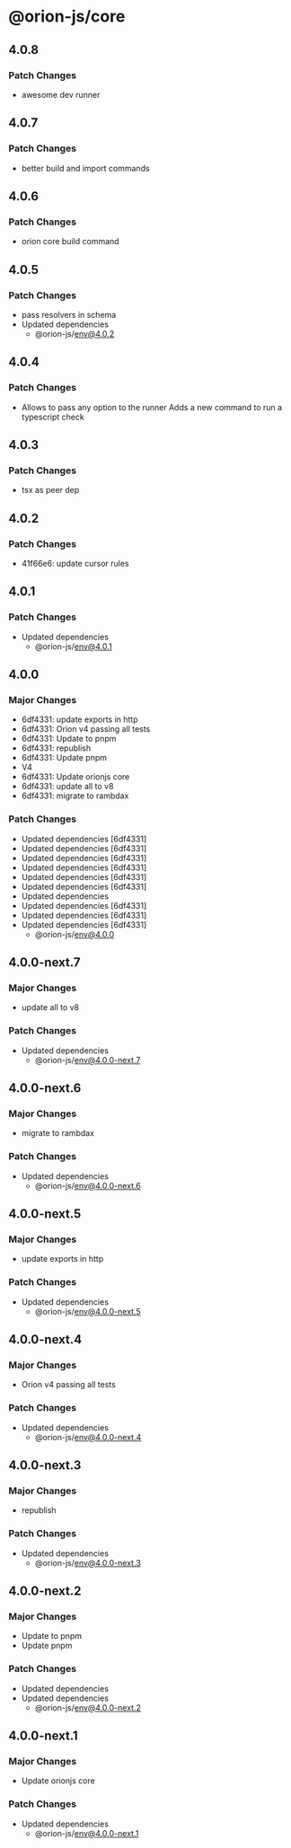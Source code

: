 # @orion-js/core

## 4.0.8

### Patch Changes

- awesome dev runner

## 4.0.7

### Patch Changes

- better build and import commands

## 4.0.6

### Patch Changes

- orion core build command

## 4.0.5

### Patch Changes

- pass resolvers in schema
- Updated dependencies
  - @orion-js/env@4.0.2

## 4.0.4

### Patch Changes

- Allows to pass any option to the runner
  Adds a new command to run a typescript check

## 4.0.3

### Patch Changes

- tsx as peer dep

## 4.0.2

### Patch Changes

- 41f66e6: update cursor rules

## 4.0.1

### Patch Changes

- Updated dependencies
  - @orion-js/env@4.0.1

## 4.0.0

### Major Changes

- 6df4331: update exports in http
- 6df4331: Orion v4 passing all tests
- 6df4331: Update to pnpm
- 6df4331: republish
- 6df4331: Update pnpm
- V4
- 6df4331: Update orionjs core
- 6df4331: update all to v8
- 6df4331: migrate to rambdax

### Patch Changes

- Updated dependencies [6df4331]
- Updated dependencies [6df4331]
- Updated dependencies [6df4331]
- Updated dependencies [6df4331]
- Updated dependencies [6df4331]
- Updated dependencies [6df4331]
- Updated dependencies
- Updated dependencies [6df4331]
- Updated dependencies [6df4331]
- Updated dependencies [6df4331]
  - @orion-js/env@4.0.0

## 4.0.0-next.7

### Major Changes

- update all to v8

### Patch Changes

- Updated dependencies
  - @orion-js/env@4.0.0-next.7

## 4.0.0-next.6

### Major Changes

- migrate to rambdax

### Patch Changes

- Updated dependencies
  - @orion-js/env@4.0.0-next.6

## 4.0.0-next.5

### Major Changes

- update exports in http

### Patch Changes

- Updated dependencies
  - @orion-js/env@4.0.0-next.5

## 4.0.0-next.4

### Major Changes

- Orion v4 passing all tests

### Patch Changes

- Updated dependencies
  - @orion-js/env@4.0.0-next.4

## 4.0.0-next.3

### Major Changes

- republish

### Patch Changes

- Updated dependencies
  - @orion-js/env@4.0.0-next.3

## 4.0.0-next.2

### Major Changes

- Update to pnpm
- Update pnpm

### Patch Changes

- Updated dependencies
- Updated dependencies
  - @orion-js/env@4.0.0-next.2

## 4.0.0-next.1

### Major Changes

- Update orionjs core

### Patch Changes

- Updated dependencies
  - @orion-js/env@4.0.0-next.1
